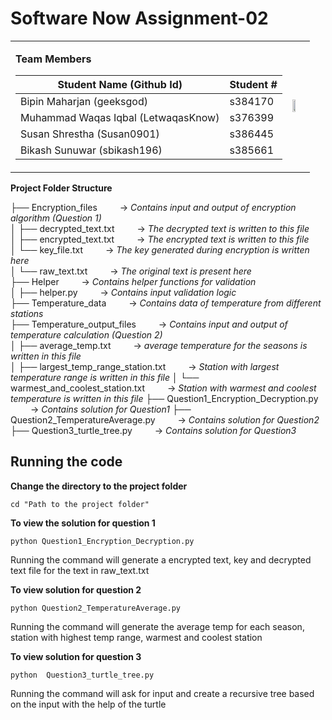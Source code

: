 # Software Now Assignment-02
<table width = "20%">
  <tr>
    <td> 
        
**Team Members** 

|Student Name (Github Id)|Student # |  
|--|--|
|Bipin Maharjan (geeksgod)  | s384170 |
|Muhammad Waqas Iqbal (LetwaqasKnow)| s376399
|Susan Shrestha (Susan0901)|s386445
|Bikash Sunuwar (sbikash196)|s385661|   

</td> 
    <td>
      <img src="https://digitalcollections.cdu.edu.au/assets/pic/2934" width="50%"/>
    </td>
    
  </tr>
</table>




**Project Folder Structure**

├── Encryption_files                 &emsp;&emsp;      ->  _Contains input and output of encryption algorithm (Question 1)_  
    │   ├── decrypted_text.txt          &emsp;&emsp; ->  _The decrypted text is written to this file_  
    │   ├── encrypted_text.txt          &emsp;&emsp;  -> _The encrypted text is written to this file_  
    │   └── key_file.txt                &emsp;&emsp;  -> _The key generated during encryption is written here_  
    │   └── raw_text.txt                &emsp;&emsp; ->  _The original text is present here_  
├── Helper                              &emsp;&emsp; -> _Contains helper functions for validation_  
    │   ├── helper.py                   &emsp;&emsp; -> _Contains input validation logic_  
├── Temperature_data                    &emsp;&emsp; ->  _Contains data of temperature from different stations_  
├── Temperature_output_files                   &emsp;&emsp;  -> _Contains input and output of temperature calculation (Question 2)_  
    │   ├── average_temp.txt            &emsp;&emsp; -> _average temperature for the seasons is written in this file_  
    │   ├── largest_temp_range_station.txt      &emsp;&emsp; -> _Station with largest temperature range  is written in this file_ 
    │   └── warmest_and_coolest_station.txt     &emsp;&emsp; -> _Station with warmest and coolest temperature is written in this file_
├── Question1_Encryption_Decryption.py  &emsp;&emsp; ->  _Contains solution for Question1_ 
├── Question2_TemperatureAverage.py &emsp;&emsp;  -> _Contains solution for Question2_  
├── Question3_turtle_tree.py &emsp;&emsp; ->  _Contains solution for Question3_  

## Running the code
**Change the directory to the project folder**
```console
cd "Path to the project folder"
```

**To view the solution for question 1**
```console
python Question1_Encryption_Decryption.py
```
Running the command will generate a encrypted text, key and decrypted text file for the text in raw_text.txt

**To view solution for question 2**

```console
python Question2_TemperatureAverage.py
```
Running the command will generate the average temp for each season, station with highest temp range, warmest and coolest station


**To view solution for question 3**
```console
python  Question3_turtle_tree.py
```

Running the command will ask for input and create a recursive tree based on the input with the help of the turtle





